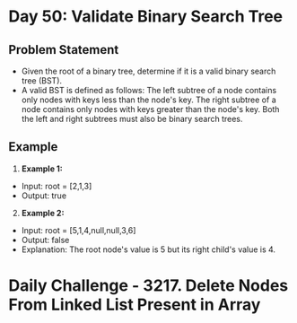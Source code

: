 # Day 50: Validate Binary Search Tree

## Problem Statement

- Given the root of a binary tree, determine if it is a valid binary search tree (BST).
- A valid BST is defined as follows:
  The left subtree of a node contains only nodes with keys less than the node's key.
  The right subtree of a node contains only nodes with keys greater than the node's key.
  Both the left and right subtrees must also be binary search trees.

## Example

1. **Example 1:**

- Input: root = [2,1,3]
- Output: true

2. **Example 2:**

- Input: root = [5,1,4,null,null,3,6]
- Output: false
- Explanation: The root node's value is 5 but its right child's value is 4.

# Daily Challenge - 3217. Delete Nodes From Linked List Present in Array
